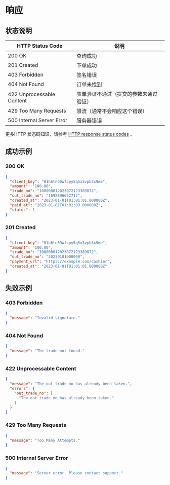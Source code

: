 # 响应

## 状态说明

| HTTP Status Code           | 说明                  |
|----------------------------|---------------------|
| 200 OK	                    | 查询成功                |
| 201 Created	               | 下单成功		              |
| 403 Forbidden		            | 签名错误                |
| 404 Not Found	             | 订单未找到               |
| 422 Unprocessable Content	 | 表单验证不通过（提交的参数未通过验证） |
| 429 Too Many Requests	     | 限流（通常不会响应这个错误）      |
| 500 Internal Server Error  | 服务器错误               |

更多HTTP 状态码知识，请参考 [HTTP response status codes](https://developer.mozilla.org/en-US/docs/Web/HTTP/Status) 。

## 成功示例

### 200 OK

```json
{
  "client_key": "01h6tn69wfcpy5q5x3vpb3x9me",
  "amount": "100.00",
  "trade_no": "100000012023072123389872",
  "out_trade_no": "1698896652712",
  "created_at": "2023-01-01T01:01:01.000000Z",
  "paid_at": "2023-01-01T01:02:03.000000Z",
  "status": 1
}
```

### 201 Created

```json
{
  "client_key": "01h6tn69wfcpy5q5x3vpb3x9me",
  "amount": "100.00",
  "trade_no": "100000012023072123389872",
  "out_trade_no": "20230101000000",
  "payment_url": "https://example.com/cashier",
  "created_at": "2023-01-01T01:01:01.000000Z"
}
```

## 失败示例

### 403 Forbidden

```json
{
  "message": "Invalid signature."
}
```

### 404 Not Found

```json
{
  "message": "The trade not found."
}
```

### 422 Unprocessable Content

```json
{
  "message": "The out trade no has already been taken.",
  "errors": {
    "out_trade_no": [
      "The out trade no has already been taken."
    ]
  }
}
```

### 429 Too Many Requests

```json
{
  "message": "Too Many Attempts."
}
```

### 500 Internal Server Error

```json
{
  "message": "Server error. Please contact support."
}
```
